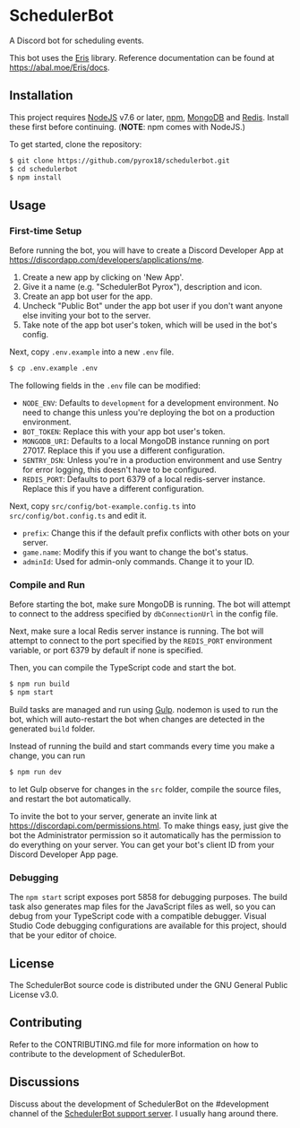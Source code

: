 # SchedulerBot

A Discord bot for scheduling events.

This bot uses the [Eris](https://abal.moe/Eris/) library. Reference documentation can be found at https://abal.moe/Eris/docs.

## Installation

This project requires [NodeJS](https://nodejs.org) v7.6 or later, [npm](https://npmjs.com), [MongoDB](https://mongodb.com) and [Redis](https://redis.io). Install these first before continuing. (**NOTE**: npm comes with NodeJS.)

To get started, clone the repository:

```bash
$ git clone https://github.com/pyrox18/schedulerbot.git
$ cd schedulerbot
$ npm install
```

## Usage

### First-time Setup

Before running the bot, you will have to create a Discord Developer App at https://discordapp.com/developers/applications/me.

1. Create a new app by clicking on 'New App'.
2. Give it a name (e.g. "SchedulerBot Pyrox"), description and icon.
3. Create an app bot user for the app.
4. Uncheck "Public Bot" under the app bot user if you don't want anyone else inviting your bot to the server.
5. Take note of the app bot user's token, which will be used in the bot's config.

Next, copy `.env.example` into a new `.env` file.

```bash
$ cp .env.example .env
```

The following fields in the `.env` file can be modified:

- `NODE_ENV`: Defaults to `development` for a development environment. No need to change this unless you're deploying the bot on a production environment.
- `BOT_TOKEN`: Replace this with your app bot user's token.
- `MONGODB_URI`: Defaults to a local MongoDB instance running on port 27017. Replace this if you use a different configuration.
- `SENTRY_DSN`: Unless you're in a production environment and use Sentry for error logging, this doesn't have to be configured.
- `REDIS_PORT`: Defaults to port 6379 of a local redis-server instance. Replace this if you have a different configuration.

Next, copy `src/config/bot-example.config.ts` into `src/config/bot.config.ts` and edit it.

- `prefix`: Change this if the default prefix conflicts with other bots on your server.
- `game.name`: Modify this if you want to change the bot's status.
- `adminId`: Used for admin-only commands. Change it to your ID.

### Compile and Run

Before starting the bot, make sure MongoDB is running. The bot will attempt to connect to the address specified by `dbConnectionUrl` in the config file.

Next, make sure a local Redis server instance is running. The bot will attempt to connect to the port specified by the `REDIS_PORT` environment variable, or port 6379 by default if none is specified.

Then, you can compile the TypeScript code and start the bot.

```bash
$ npm run build
$ npm start
```

Build tasks are managed and run using [Gulp](https://gulpjs.com/). nodemon is used to run the bot, which will auto-restart the bot when changes are detected in the generated `build` folder.

Instead of running the build and start commands every time you make a change, you can run

```bash
$ npm run dev
```

to let Gulp observe for changes in the `src` folder, compile the source files, and restart the bot automatically.

To invite the bot to your server, generate an invite link at https://discordapi.com/permissions.html. To make things easy, just give the bot the Administrator permission so it automatically has the permission to do everything on your server. You can get your bot's client ID from your Discord Developer App page.

### Debugging

The `npm start` script exposes port 5858 for debugging purposes. The build task also generates map files for the JavaScript files as well, so you can debug from your TypeScript code with a compatible debugger. Visual Studio Code debugging configurations are available for this project, should that be your editor of choice.

## License

The SchedulerBot source code is distributed under the GNU General Public License v3.0.

## Contributing

Refer to the CONTRIBUTING.md file for more information on how to contribute to the development of SchedulerBot.

## Discussions

Discuss about the development of SchedulerBot on the \#development channel of the [SchedulerBot support server](https://discord.gg/CRxRn5X). I usually hang around there.